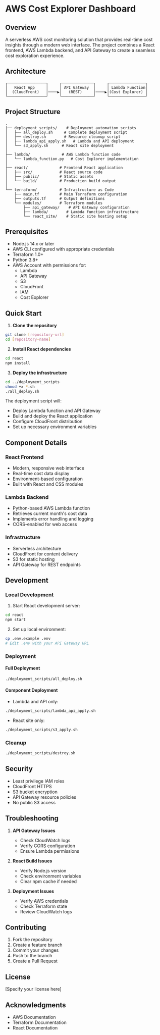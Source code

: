 # AWS Cost Explorer Dashboard

## Overview

A serverless AWS cost monitoring solution that provides real-time cost insights through a modern web interface. The project combines a React frontend, AWS Lambda backend, and API Gateway to create a seamless cost exploration experience.

## Architecture

```
┌─────────────────┐     ┌──────────────┐     ┌────────────────┐
│   React App     │     │ API Gateway  │     │ Lambda Function│
│  (CloudFront)   │────▶│   (REST)     │────▶│(Cost Explorer) │
└─────────────────┘     └──────────────┘     └────────────────┘
```

## Project Structure

```
.
├── deployment_scripts/    # Deployment automation scripts
│   ├── all_deploy.sh     # Complete deployment script
│   ├── destroy.sh        # Resource cleanup script
│   ├── lambda_api_apply.sh   # Lambda and API deployment
│   └── s3_apply.sh      # React site deployment
│
├── lambda/              # AWS Lambda function code
│   └── lambda_function.py   # Cost Explorer implementation
│
├── react/              # Frontend React application
│   ├── src/            # React source code
│   ├── public/         # Static assets
│   └── build/          # Production build output
│
└── terraform/          # Infrastructure as Code
    ├── main.tf         # Main Terraform configuration
    ├── outputs.tf      # Output definitions
    └── modules/        # Terraform modules
        ├── api_gateway/    # API Gateway configuration
        ├── lambda/        # Lambda function infrastructure
        └── react_site/    # Static site hosting setup
```

## Prerequisites

- Node.js 14.x or later
- AWS CLI configured with appropriate credentials
- Terraform 1.0+
- Python 3.8+
- AWS Account with permissions for:
  - Lambda
  - API Gateway
  - S3
  - CloudFront
  - IAM
  - Cost Explorer

## Quick Start

1. **Clone the repository**
```bash
git clone [repository-url]
cd [repository-name]
```

2. **Install React dependencies**
```bash
cd react
npm install
```

3. **Deploy the infrastructure**
```bash
cd ../deployment_scripts
chmod +x *.sh
./all_deploy.sh
```

The deployment script will:
- Deploy Lambda function and API Gateway
- Build and deploy the React application
- Configure CloudFront distribution
- Set up necessary environment variables

## Component Details

### React Frontend
- Modern, responsive web interface
- Real-time cost data display
- Environment-based configuration
- Built with React and CSS modules

### Lambda Backend
- Python-based AWS Lambda function
- Retrieves current month's cost data
- Implements error handling and logging
- CORS-enabled for web access

### Infrastructure
- Serverless architecture
- CloudFront for content delivery
- S3 for static hosting
- API Gateway for REST endpoints

## Development

### Local Development
1. Start React development server:
```bash
cd react
npm start
```

2. Set up local environment:
```bash
cp .env.example .env
# Edit .env with your API Gateway URL
```

### Deployment

#### Full Deployment
```bash
./deployment_scripts/all_deploy.sh
```

#### Component Deployment
- Lambda and API only:
```bash
./deployment_scripts/lambda_api_apply.sh
```

- React site only:
```bash
./deployment_scripts/s3_apply.sh
```

### Cleanup
```bash
./deployment_scripts/destroy.sh
```

## Security

- Least privilege IAM roles
- CloudFront HTTPS
- S3 bucket encryption
- API Gateway resource policies
- No public S3 access

## Troubleshooting

1. **API Gateway Issues**
   - Check CloudWatch logs
   - Verify CORS configuration
   - Ensure Lambda permissions

2. **React Build Issues**
   - Verify Node.js version
   - Check environment variables
   - Clear npm cache if needed

3. **Deployment Issues**
   - Verify AWS credentials
   - Check Terraform state
   - Review CloudWatch logs

## Contributing

1. Fork the repository
2. Create a feature branch
3. Commit your changes
4. Push to the branch
5. Create a Pull Request

## License

[Specify your license here]

## Acknowledgments

- AWS Documentation
- Terraform Documentation
- React Documentation